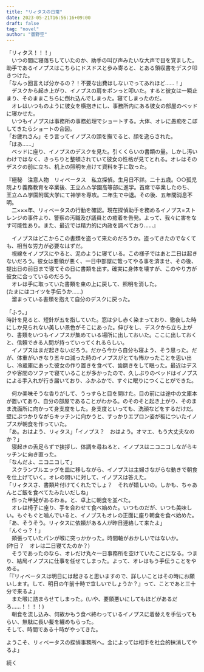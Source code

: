 ```yaml
---
title: "リィタスの日常"
date: 2023-05-21T16:56:16+09:00
draft: false
tag: "novel"
author: "曇野空"
---
```


「リィタス！！！」  
　いつの間に寝落ちしていたのか、助手の叫び声みたいな大声で目を覚ました。助手であるイノプスはこちらにドスドスと歩み寄ると、とある領収書をデスク叩きつけた。  
「なんっ回言えば分かるの？！不要な出費はしないでってあれほど……！」  
　デスクから起き上がり、イノプスの肩をポンっと叩いた。すると彼女は一瞬止まり、そのままこちらに倒れ込んでしまった。寝てしまったのだ。  
　オレはいつものように彼女を横抱きにし、事務所内にある彼女の部屋のベッドに寝かせた。  
　いつもイノプスは事務所の事務処理でショートする。大体、オレに愚痴をこぼしてきたらショートの合図。  
「お疲れさん」そう言ってイノプスの頭を撫でると、顔を逸らされた。  
「はあ……」  
　ベッドに座り、イノプスのデスクを見た。引くくらいの書類の量。しかし汚いわけではなく、きっちりと整頓されていて彼女の性格が見てとれる。オレはそのデスクの前に立ち、机上の照明を点けて資料を手に取った。  
  
『極秘　注意人物　リィベータス　私立探偵。生月日不詳。二十五歳。○○孤児院より義務教育を卒業後、王立△△学園高等部に進学。首席で卒業したのち、王立△△学園附属大学にて神学を専攻。二年生で中退。その後、五年間消息不明。  
　二×××年、リィベータスの行動を確認。現在探偵助手を務めるイノプス=ストレンジの事件より、警察の汚職及び議員との癒着を告発。よって、我々に害をなす可能性あり。また、最近では精力的に内政を調べており......』  
  
　イノプスはどこからこの書類を盗って来たのだろうか。盗ってきたのでなくても、相当な労力が必要なはずだ。  
　視線をイノプスにやると、泥のように寝ている。この様子ではあと二日は起きないだろう。彼女は要領が悪く、一日中部屋に篭ってやる事を済ませ、その後、提出日の前日まで寝てその日に書類を出す。確実に身体を壊すが、このやり方が彼女に合っているのだろう。  
　オレは手に取っていた書類を束の上に戻して、照明を消した。  
(たまにはコイツを手伝うか......)  
　溜まっている書類を抱えて自分のデスクに戻った。  
  
「ふう。」  
時計を見ると、短針が五を指していた。窓は少し赤く染まっており、徹夜した時にしか見られない美しい景色がそこにあった。伸びをし、デスクから立ち上がり、書類をいつもイノプスが集めている場所に出しておいた。ここに出しておくと、信頼できる人間が持っていってくれるらしい。  
　イノプスはまだ起きないだろう。だから今から自分も寝よう、そう思った。だが、体重がいきなり五キロ減った時のイノプスがとても怖かったことを思い出し、冷蔵庫にあった彼女の作り置きを食べて、歯磨きをして眠った。最近はデスクや客間のソファで寝ていることが多かったので、久しぶりのベッドはイノプスによる手入れが行き届いており、ふかふかで、すぐに眠りにつくことができた。  
  
　何か美味そうな香りがして、うっすらと目を開けた。目の前には途中の文庫本が置いてあり、自分の部屋であることがわかる。のそのそと起き上がり、そのまま洗面所に向かって身支度をした。身支度といっても、洗顔などをするだけだ。壁にぶつかりながらキッチンに向かうと、すっかりエプロン姿が板についたイノプスが朝食を作っていた。  
「あ。おはよう、リィタス」「イノプス？　おはよう。オマエ、もう大丈夫なのか？」  
　寝起きの舌足らずで挨拶し、体調を尋ねると、イノプスはニコニコしながらキッチンに向き直った。  
「なんだよ、ニコニコして」  
　スクランブルエッグを皿に移しながら、イノプスは主婦さながらな動きで朝食を仕上げていく。オレの問いに対して、イノプスは答えた。  
「リィタスさ、書類片付けてくれたでしょ？　それが嬉しいの。しかも、ちゃあんとご飯を食べてたみたいだしね」  
　作った甲斐があるわぁ。と、卓上に朝食を並べた。  
　オレは椅子に座り、手を合わせて食べ始めた。いつものだが、いつも美味しい。もぐもぐと噛んでいると、イノプスもオレの正面に座り朝食を食べ始めた。  
「あ、そうそう。リィタスに依頼がある人が昨日連絡して来たよ」  
「んぐっ？！」  
　頬張っていたパンが喉に突っかかった。時間軸がおかしいではないか。  
(昨日？　オレは二日寝てたのか？)  
　そうであったのなら、オレだけ丸々一日事務所を空けていたことになる。つまり、結局イノプスに仕事を任せてしまった。よって、オレはもう手伝うことをやめる。  
「『リィベータスは明日には起きると思いますので、詳しいことはその時にお願いします。して、明日の午前十時で宜しいでしょうか？』って、ことであと三十分で来るよ」  
　また喉に詰まらせてしまった。(いや、要領悪いにしてもほどがあるだろ……！！！！)  
　朝食を流し込み、何故かもう食べ終わっているイノプスに着替えを手伝ってもらい、無駄に長い髪を纏めもらった。  
そして、時間である十時がやってきた。  
  
ようこそ、リィベータスの探偵事務所へ。金によっては相手を社会的抹消してやるよ」  
  
  
  
  
続く  
